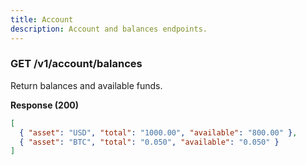 ```yaml
---
title: Account
description: Account and balances endpoints.
---
```


### GET /v1/account/balances
Return balances and available funds.

**Response (200)**
```json
[
  { "asset": "USD", "total": "1000.00", "available": "800.00" },
  { "asset": "BTC", "total": "0.050", "available": "0.050" }
]